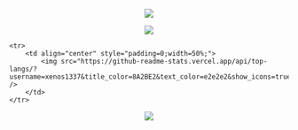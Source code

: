 <p align="center">
	<a href="https://github.com/xenos1337">
		<img src="https://discord.c99.nl/widget/theme-4/259853201359110144.png"/>
	</a>
</p>

<p align="center">
	<tr>
		<td align="center" style="padding=0;width=50%;">
			<img src="https://github-readme-stats.vercel.app/api/?username=xenos1337&title_color=8A2BE2&text_color=e2e2e2&show_icons=true&bg_color=00000000&hide_border=true&icon_color=8A2BE2&hide_title=true&count_private=true&include_all_commits=true&enable_animations=true" />
		</td>
		
	<tr>
		<td align="center" style="padding=0;width=50%;">
			<img src="https://github-readme-stats.vercel.app/api/top-langs/?username=xenos1337&title_color=8A2BE2&text_color=e2e2e2&show_icons=true&bg_color=00000000&hide_border=true&icon_color=8A2BE2&hide_title=true&count_private=true&enable_animations=true" />
		</td>
	</tr>
</p>

<p align="center">
	<img src="https://i.imgur.com/L1mynAj.png"/>
</p>
